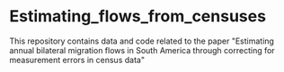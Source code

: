 # Estimating_flows_from_censuses
This repository contains data and code related to the paper "Estimating annual bilateral migration flows in South America through correcting for measurement errors in census data"
